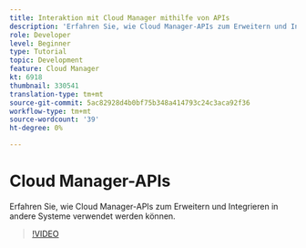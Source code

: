 ```yaml
---
title: Interaktion mit Cloud Manager mithilfe von APIs
description: 'Erfahren Sie, wie Cloud Manager-APIs zum Erweitern und Integrieren in andere Systeme verwendet werden können.  '
role: Developer
level: Beginner
type: Tutorial
topic: Development
feature: Cloud Manager
kt: 6918
thumbnail: 330541
translation-type: tm+mt
source-git-commit: 5ac82928d4b0bf75b348a414793c24c3aca92f36
workflow-type: tm+mt
source-wordcount: '39'
ht-degree: 0%

---
```



# Cloud Manager-APIs

Erfahren Sie, wie Cloud Manager-APIs zum Erweitern und Integrieren in andere Systeme verwendet werden können.

>[!VIDEO](https://video.tv.adobe.com/v/330541/?quality=12&learn=on)